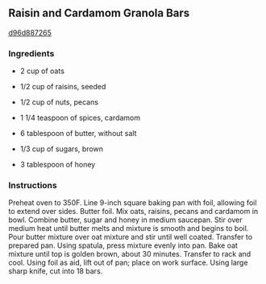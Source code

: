 ## Raisin and Cardamom Granola Bars

[d96d887265](http://www.epicurious.com/recipes/food/views/raisin-and-cardamom-granola-bars-506)

### Ingredients

 - 2 cup of oats

 - 1/2 cup of raisins, seeded

 - 1/2 cup of nuts, pecans

 - 1 1/4 teaspoon of spices, cardamom

 - 6 tablespoon of butter, without salt

 - 1/3 cup of sugars, brown

 - 3 tablespoon of honey

### Instructions

Preheat oven to 350F. Line 9-inch square baking pan with foil, allowing foil to extend over sides. Butter foil. Mix oats, raisins, pecans and cardamom in bowl. Combine butter, sugar and honey in medium saucepan. Stir over medium heat until butter melts and mixture is smooth and begins to boil. Pour butter mixture over oat mixture and stir until well coated. Transfer to prepared pan. Using spatula, press mixture evenly into pan. Bake oat mixture until top is golden brown, about 30 minutes. Transfer to rack and cool. Using foil as aid, lift out of pan; place on work surface. Using large sharp knife, cut into 18 bars.